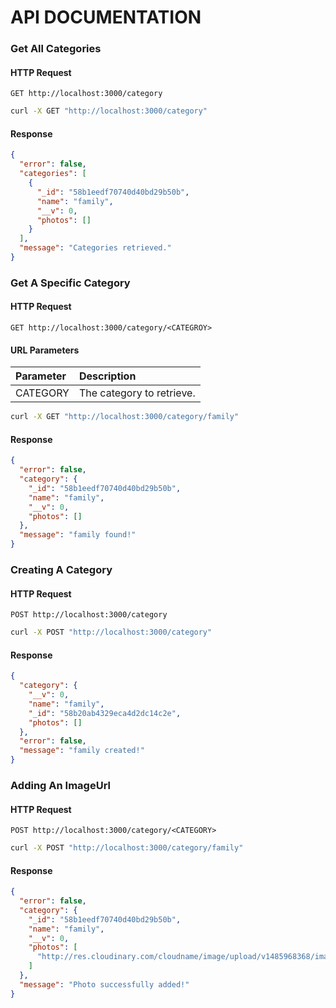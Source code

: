 # API DOCUMENTATION

### Get All Categories
#### HTTP Request
```plaintext
GET http://localhost:3000/category
```
```bash
curl -X GET "http://localhost:3000/category"
```
#### Response
```json
{
  "error": false,
  "categories": [
    {
      "_id": "58b1eedf70740d40bd29b50b",
      "name": "family",
      "__v": 0,
      "photos": []
    }
  ],
  "message": "Categories retrieved."
}
```
### Get A Specific Category
#### HTTP Request
```plaintext
GET http://localhost:3000/category/<CATEGROY>
```
#### URL Parameters
| Parameter | Description
| :-------------| :------------- |
| CATEGORY | The category to retrieve.
```bash
curl -X GET "http://localhost:3000/category/family"
```
#### Response
```json
{
  "error": false,
  "category": {
    "_id": "58b1eedf70740d40bd29b50b",
    "name": "family",
    "__v": 0,
    "photos": []
  },
  "message": "family found!"
}
```
### Creating A Category
#### HTTP Request
```plaintext
POST http://localhost:3000/category
```
```bash
curl -X POST "http://localhost:3000/category"
```
#### Response
```json
{
  "category": {
    "__v": 0,
    "name": "family",
    "_id": "58b20ab4329eca4d2dc14c2e",
    "photos": []
  },
  "error": false,
  "message": "family created!"
}
```
### Adding An ImageUrl
#### HTTP Request
```plaintext
POST http://localhost:3000/category/<CATEGORY>
```
```bash
curl -X POST "http://localhost:3000/category/family"
```
#### Response
```json
{
  "error": false,
  "category": {
    "_id": "58b1eedf70740d40bd29b50b",
    "name": "family",
    "__v": 0,
    "photos": [
      "http://res.cloudinary.com/cloudname/image/upload/v1485968368/image.jpg"
    ]
  },
  "message": "Photo successfully added!"
}
```
